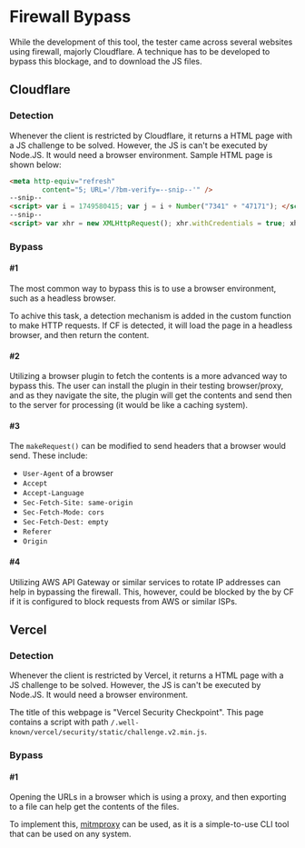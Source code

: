 # Firewall Bypass
While the development of this tool, the tester came across several websites using firewall, majorly Cloudflare. A technique has to be developed to bypass this blockage, and to download the JS files.

## Cloudflare
### Detection
Whenever the client is restricted by Cloudflare, it returns a HTML page with a JS challenge to be solved. However, the JS is can't be executed by Node.JS. It would need a browser environment. Sample HTML page is shown below:

```html
<meta http-equiv="refresh"
        content="5; URL='/?bm-verify=--snip--'" />
--snip--
<script> var i = 1749580415; var j = i + Number("7341" + "47171"); </script>
--snip--
<script> var xhr = new XMLHttpRequest(); xhr.withCredentials = true; xhr.addEventListener("loadend", function () { try { var data = JSON.parse(xhr.responseText); if (data.hasOwnProperty('reload')) { if (data["reload"] == true) { window.location.replace(window.location.href.replace(/[&?]bm-verify=[^#]*/, "")); if (window.location.hash) { window.location.reload(); } } } else if (data.hasOwnProperty(--snip </script>
```

### Bypass
#### #1
The most common way to bypass this is to use a browser environment, such as a headless browser.

To achive this task, a detection mechanism is added in the custom function to make HTTP requests. If CF is detected, it will load the page in a headless browser, and then return the content.

#### #2
Utilizing a browser plugin to fetch the contents is a more advanced way to bypass this. The user can install the plugin in their testing browser/proxy, and as they navigate the site, the plugin will get the contents and send then to the server for processing (it would be like a caching system).

#### #3
The `makeRequest()` can be modified to send headers that a browser would send. These include:
- `User-Agent` of a browser
- `Accept`
- `Accept-Language`
- `Sec-Fetch-Site: same-origin`
- `Sec-Fetch-Mode: cors`
- `Sec-Fetch-Dest: empty`
- `Referer`
- `Origin`

#### #4
Utilizing AWS API Gateway or similar services to rotate IP addresses can help in bypassing the firewall. This, however, could be blocked by the by CF if it is configured to block requests from AWS or similar ISPs.

## Vercel
### Detection
Whenever the client is restricted by Vercel, it returns a HTML page with a JS challenge to be solved. However, the JS is can't be executed by Node.JS. It would need a browser environment.

The title of this webpage is "Vercel Security Checkpoint". This page contains a script with path `/.well-known/vercel/security/static/challenge.v2.min.js`.

### Bypass
#### #1
Opening the URLs in a browser which is using a proxy, and then exporting to a file can help get the contents of the files.

To implement this, [mitmproxy](https://mitmproxy.org) can be used, as it is a simple-to-use CLI tool that can be used on any system.
